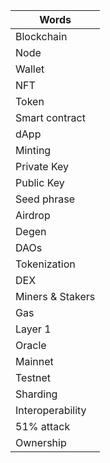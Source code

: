
| Words            |
| ---------------- |
| Blockchain       |
| Node             |
| Wallet           |
| NFT              |
| Token            |
| Smart contract   |
| dApp             |
| Minting          |
| Private Key      |
| Public Key       |
| Seed phrase      |
| Airdrop          |
| Degen            |
| DAOs             |
| Tokenization     |
| DEX              |
| Miners & Stakers |
| Gas              |
| Layer 1          |
| Oracle           |
| Mainnet          |
| Testnet          |
| Sharding         |
| Interoperability |
| 51% attack       |
| Ownership        |
